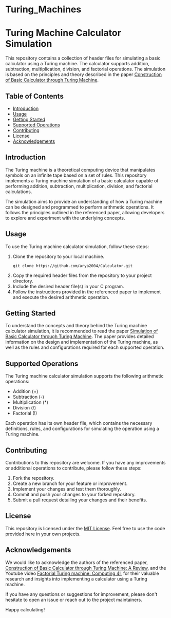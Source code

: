 # Turing_Machines
# Turing Machine Calculator Simulation

This repository contains a collection of header files for simulating a basic calculator using a Turing machine. The calculator supports addition, subtraction, multiplication, division, and factorial operations. The simulation is based on the principles and theory described in the paper [Construction of Basic Calculator through Turing Machine](https://www.ijetajournal.org/volume-2/issue-6/IJETA-V2I6P1.pdf).

## Table of Contents

- [Introduction](#introduction)
- [Usage](#usage)
- [Getting Started](#getting-started)
- [Supported Operations](#supported-operations)
- [Contributing](#contributing)
- [License](#license)
- [Acknowledgements](#acknowledgements)

## Introduction

The Turing machine is a theoretical computing device that manipulates symbols on an infinite tape based on a set of rules. This repository implements a Turing machine simulation of a basic calculator capable of performing addition, subtraction, multiplication, division, and factorial calculations.

The simulation aims to provide an understanding of how a Turing machine can be designed and programmed to perform arithmetic operations. It follows the principles outlined in the referenced paper, allowing developers to explore and experiment with the underlying concepts.

## Usage

To use the Turing machine calculator simulation, follow these steps:

1. Clone the repository to your local machine.
   ```shell
   git clone https://github.com/arya2004/Calculator.git
   ```
2. Copy the required header files from the repository to your project directory.
3. Include the desired header file(s) in your C program.
4. Follow the instructions provided in the referenced paper to implement and execute the desired arithmetic operation.

## Getting Started

To understand the concepts and theory behind the Turing machine calculator simulation, it is recommended to read the paper [Simulation of Basic Calculator through Turing Machine](https://www.ijetajournal.org/volume-2/issue-6/IJETA-V2I6P1.pdf). The paper provides detailed information on the design and implementation of the Turing machine, as well as the rules and configurations required for each supported operation.

## Supported Operations

The Turing machine calculator simulation supports the following arithmetic operations:

- Addition (+)
- Subtraction (-)
- Multiplication (*)
- Division (/)
- Factorial (!)

Each operation has its own header file, which contains the necessary definitions, rules, and configurations for simulating the operation using a Turing machine.

## Contributing

Contributions to this repository are welcome. If you have any improvements or additional operations to contribute, please follow these steps:

1. Fork the repository.
2. Create a new branch for your feature or improvement.
3. Implement your changes and test them thoroughly.
4. Commit and push your changes to your forked repository.
5. Submit a pull request detailing your changes and their benefits.

## License

This repository is licensed under the [MIT License](LICENSE). Feel free to use the code provided here in your own projects.

## Acknowledgements

We would like to acknowledge the authors of the referenced paper, [Construction of Basic Calculator through Turing Machine: A Review](https://www.ijetajournal.org/volume-2/issue-6/IJETA-V2I6P1.pdf), and the Youtube video [Factorial Turing machine:  Computing 4!](https://www.youtube.com/watch?v=j7cCKXe1NcY), for their valuable research and insights into implementing a calculator using a Turing machine.

If you have any questions or suggestions for improvement, please don't hesitate to open an issue or reach out to the project maintainers.

Happy calculating!


